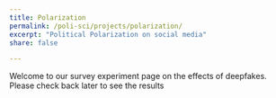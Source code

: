 ```yaml
---
title: Polarization
permalink: /poli-sci/projects/polarization/
excerpt: "Political Polarization on social media"
share: false

---
```


Welcome to our survey experiment page on the effects of deepfakes. Please check back later to see the results
